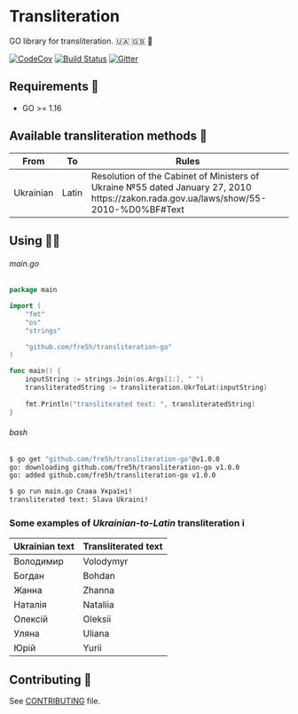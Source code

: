 # Transliteration

GO library for transliteration. 🇺🇦 🇬🇧 🔡

[![CodeCov](https://img.shields.io/codecov/c/github/fre5h/transliteration-go.svg?style=flat-square)](https://codecov.io/github/fre5h/transliteration-go)
[![Build Status](https://img.shields.io/github/workflow/status/fre5h/transliteration-go/CI/main?style=flat-square)](https://github.com/fre5h/transliteration-go/actions?query=workflow%3ACI+branch%3Amain+)
[![Gitter](https://img.shields.io/badge/gitter-join%20chat-brightgreen.svg?style=flat-square)](https://gitter.im/fre5h/transliteration-go)

## Requirements 🧐

* GO >= 1.16

## Available transliteration methods 🎁

<table>
    <thead>
        <tr>
            <th>From</th>
            <th>To</th>
            <th>Rules</th>
        </tr>
    </thead>
    <tbody>
        <tr>
            <td>Ukrainian</td>
            <td>Latin</td>
            <td>
                Resolution of the Cabinet of Ministers of Ukraine №55 dated January 27, 2010
                <br />
                https://zakon.rada.gov.ua/laws/show/55-2010-%D0%BF#Text
            </td>
        </tr>
    </tbody>
</table>

## Using 👨‍🎓

###### main.go

```go
package main

import (
    "fmt"
    "os"
    "strings"

    "github.com/fre5h/transliteration-go"
)

func main() {
    inputString := strings.Join(os.Args[1:], " ")
    transliteratedString := transliteration.UkrToLat(inputString)
    
    fmt.Println("transliterated text: ", transliteratedString)
}
```

###### bash

```bash
$ go get "github.com/fre5h/transliteration-go"@v1.0.0
go: downloading github.com/fre5h/transliteration-go v1.0.0
go: added github.com/fre5h/transliteration-go v1.0.0

$ go run main.go Слава Україні!
transliterated text: Slava Ukraini!
```

### Some examples of *Ukrainian-to-Latin* transliteration ℹ️

<table>
    <thead>
        <tr>
            <th>Ukrainian text</th>
            <th>Transliterated text</th>
        </tr>
    </thead>
    <tbody>
        <tr>
            <td>Володимир</td>
            <td>Volodymyr</td>
        </tr>
        <tr>
            <td>Богдан</td>
            <td>Bohdan</td>
        </tr>
        <tr>
            <td>Жанна</td>
            <td>Zhanna</td>
        </tr>
        <tr>
            <td>Наталія</td>
            <td>Nataliia</td>
        </tr>
        <tr>
            <td>Олексій</td>
            <td>Oleksii</td>
        </tr>
        <tr>
            <td>Уляна</td>
            <td>Uliana</td>
        </tr>
        <tr>
            <td>Юрій</td>
            <td>Yurii</td>
        </tr>
    </tbody>
</table>

## Contributing 🤝

See [CONTRIBUTING](https://github.com/fre5h/transliteration/blob/master/.github/CONTRIBUTING.md) file.
